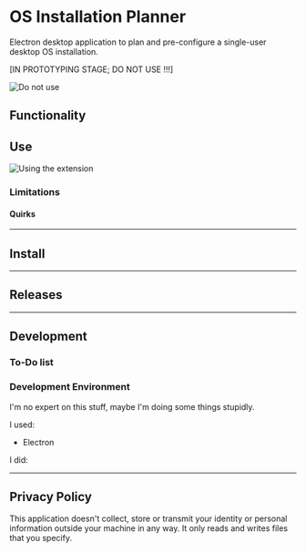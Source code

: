 # OS Installation Planner
Electron desktop application to plan and pre-configure a single-user desktop OS installation.

[IN PROTOTYPING STAGE; DO NOT USE !!!]

![Do not use](http://4.bp.blogspot.com/-1lTbJMSPZaE/Tyu0eri0bOI/AAAAAAAAEP0/L6yk8jqGUwI/s1600/abnormal%2Bbrain.jpg "Do not use")

## Functionality


## Use

![Using the extension](UsingTheExtension.jpg "Using the extension")




### Limitations


#### Quirks

---


## Install

---


## Releases

---


## Development
### To-Do list

### Development Environment
I'm no expert on this stuff, maybe I'm doing some things stupidly.

I used:
* Electron 

I did:

---

## Privacy Policy
This application doesn't collect, store or transmit your identity or personal information outside your machine in any way.  It only reads and writes files that you specify.


